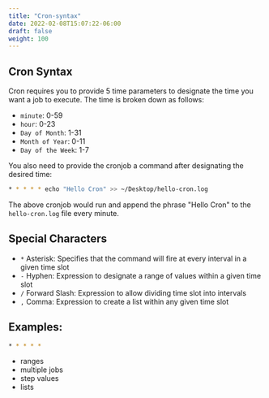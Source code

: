 ```yaml
---
title: "Cron-syntax"
date: 2022-02-08T15:07:22-06:00
draft: false
weight: 100
---
```


## Cron Syntax

Cron requires you to provide 5 time parameters to designate the time you want a job to execute. The time is broken down as follows:

- `minute`: 0-59
- `hour`: 0-23
- `Day of Month`: 1-31
- `Month of Year`: 0-11
- `Day of the Week`: 1-7

You also need to provide the cronjob a command after designating the desired time:

```bash
* * * * * echo "Hello Cron" >> ~/Desktop/hello-cron.log
```

The above cronjob would run and append the phrase "Hello Cron" to the `hello-cron.log` file every minute.

## Special Characters

- `*` Asterisk: Specifies that the command will fire at every interval in a given time slot
- `-` Hyphen: Expression to designate a range of values within a given time slot
- `/` Forward Slash: Expression to allow dividing time slot into intervals
- `,` Comma: Expression to create a list within any given time slot

## Examples:

```bash
* * * * * 
```
- ranges
- multiple jobs
- step values
- lists